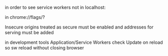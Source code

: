 in order to see service workers not in localhost:

in chrome://flags/?

Insecure origins treated as secure must be enabled
and addresses for serving must be added

in development tools Application/Service Workers check Update on reload so sw reload without closing browser





